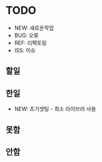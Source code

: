 # TODO
* NEW: 새로운작업
* BUG: 오류
* REF: 리펙토링
* ISS: 이슈

## 할일

## 한일
* NEW: 초기셋팅 - 최소 라이브러 사용

## 못함

## 안함